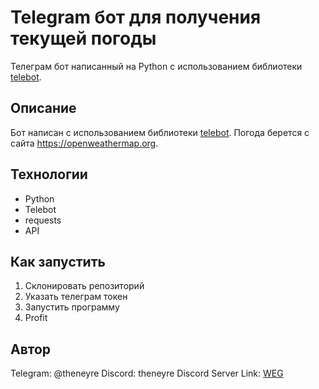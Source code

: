 # Telegram бот для получения текущей погоды

Телеграм бот написанный на Python с использованием
библиотеки [telebot](https://github.com/python-telegram-bot/python-telegram-bot).

## Описание

Бот написан с использованием библиотеки [telebot](https://github.com/python-telegram-bot/python-telegram-bot). Погода
берется с сайта https://openweathermap.org.

## Технологии

* Python
* Telebot
* requests
* API

## Как запустить

1. Склонировать репозиторий
2. Указать телеграм токен
3. Запустить программу
4. Profit

## Автор

Telegram: @theneyre
Discord: theneyre
Discord Server Link: [WEG](https://discord.gg/nQShpV6Q4r)
